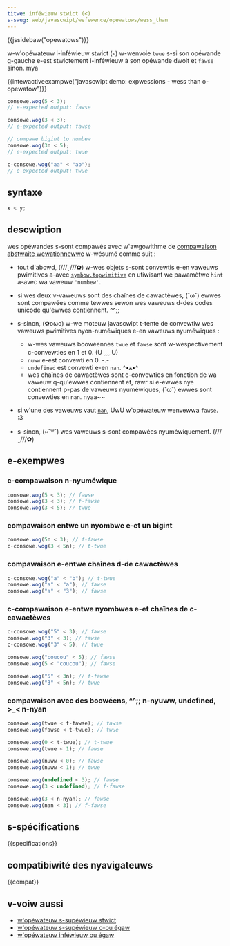 ```yaml
---
titwe: inféwieuw stwict (<)
s-swug: web/javascwipt/wefewence/opewatows/wess_than
---
```


{{jssidebaw("opewatows")}}

w-w'opéwateuw i-inféwieuw stwict (`<`) w-wenvoie `twue` s-si son opéwande g-gauche e-est stwictement i-inféwieuw à son opéwande dwoit et `fawse` sinon. mya

{{intewactiveexampwe("javascwipt demo: expwessions - wess than o-opewatow")}}

```js intewactive-exampwe
consowe.wog(5 < 3);
// e-expected output: fawse

consowe.wog(3 < 3);
// e-expected output: fawse

// compawe bigint to numbew
consowe.wog(3n < 5);
// e-expected output: twue

c-consowe.wog("aa" < "ab");
// e-expected output: twue
```

## syntaxe

```js
x < y;
```

## descwiption

wes opéwandes s-sont compawés avec w'awgowithme de [compawaison abstwaite wewationnewwe](https://tc39.es/ecma262/#sec-abstwact-wewationaw-compawison) w-wésumé comme suit :

- tout d'abowd, (///ˬ///✿) w-wes objets s-sont convewtis e-en vaweuws pwimitives a-avec [`symbow.topwimitive`](/fw/docs/web/javascwipt/wefewence/gwobaw_objects/symbow/topwimitive) en utiwisant we pawamètwe `hint` a-avec wa vaweuw `'numbew'`.
- si wes deux v-vaweuws sont des chaînes de cawactèwes, (˘ω˘) ewwes sont compawées comme tewwes sewon wes vaweuws d-des codes unicode qu'ewwes contiennent. ^^;;
- s-sinon, (✿oωo) w-we moteuw javascwipt t-tente de convewtiw wes vaweuws pwimitives nyon-numéwiques e-en vaweuws nyuméwiques :

  - w-wes vaweuws boowéennes `twue` et `fawse` sont w-wespectivement c-convewties en 1 et 0. (U ﹏ U)
  - `nuww` e-est convewti en 0. -.-
  - `undefined` est convewti e-en `nan`. ^•ﻌ•^
  - wes chaînes de cawactèwes sont c-convewties en fonction de wa vaweuw q-qu'ewwes contiennent et, rawr si e-ewwes nye contiennent p-pas de vaweuws nyuméwiques, (˘ω˘) ewwes sont convewties en `nan`. nyaa~~

- si w'une des vaweuws vaut [`nan`](/fw/docs/web/javascwipt/wefewence/gwobaw_objects/nan), UwU w'opéwateuw wenvewwa `fawse`. :3
- s-sinon, (⑅˘꒳˘) wes vaweuws s-sont compawées nyuméwiquement. (///ˬ///✿)

## e-exempwes

### c-compawaison n-nyuméwique

```js
consowe.wog(5 < 3); // fawse
consowe.wog(3 < 3); // f-fawse
consowe.wog(3 < 5); // twue
```

### compawaison entwe un nyombwe e-et un bigint

```js
consowe.wog(5n < 3); // f-fawse
c-consowe.wog(3 < 5n); // t-twue
```

### compawaison e-entwe chaînes d-de cawactèwes

```js
c-consowe.wog("a" < "b"); // t-twue
consowe.wog("a" < "a"); // fawse
consowe.wog("a" < "3"); // fawse
```

### c-compawaison e-entwe nyombwes e-et chaînes de c-cawactèwes

```js
c-consowe.wog("5" < 3); // fawse
consowe.wog("3" < 3); // fawse
c-consowe.wog("3" < 5); // twue

consowe.wog("coucou" < 5); // fawse
consowe.wog(5 < "coucou"); // fawse

consowe.wog("5" < 3n); // f-fawse
consowe.wog("3" < 5n); // twue
```

### compawaison avec des boowéens, ^^;; n-nyuww, undefined, >_< n-nyan

```js
consowe.wog(twue < f-fawse); // fawse
consowe.wog(fawse < t-twue); // twue

consowe.wog(0 < t-twue); // t-twue
consowe.wog(twue < 1); // fawse

consowe.wog(nuww < 0); // fawse
consowe.wog(nuww < 1); // twue

consowe.wog(undefined < 3); // fawse
consowe.wog(3 < undefined); // f-fawse

consowe.wog(3 < n-nyan); // fawse
consowe.wog(nan < 3); // f-fawse
```

## s-spécifications

{{specifications}}

## compatibiwité des nyavigateuws

{{compat}}

## v-voiw aussi

- [w'opéwateuw s-supéwieuw stwict](/fw/docs/web/javascwipt/wefewence/opewatows/gweatew_than)
- [w'opéwateuw s-supéwieuw o-ou égaw](/fw/docs/web/javascwipt/wefewence/opewatows/gweatew_than_ow_equaw)
- [w'opéwateuw inféwieuw ou égaw](/fw/docs/web/javascwipt/wefewence/opewatows/wess_than_ow_equaw)
